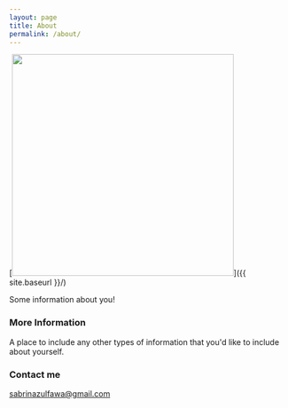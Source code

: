 ```yaml
---
layout: page
title: About
permalink: /about/
---
```


[<img src="{{ site.baseurl }}/images/sab.jpg" style="length: 400; width: 400px;"/>]({{ site.baseurl }}/)

Some information about you!

### More Information

A place to include any other types of information that you'd like to include about yourself.

### Contact me

[sabrinazulfawa@gmail.com](sabrinazulfawa@gmail.com)
